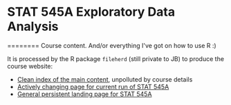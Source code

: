 # STAT 545A Exploratory Data Analysis
========
Course content. And/or everything I've got on how to use R :)

It is processed by the R package `fileherd` (still private to JB) to produce the course website:

  * [Clean index of the main content](http://www.stat.ubc.ca/~jenny/STAT545A/quick-index.html), unpolluted by course details
  * [Actively changing page for current run of STAT 545A](http://www.stat.ubc.ca/~jenny/STAT545A/current.html)
  * [General persistent landing page for STAT 545A](http://www.stat.ubc.ca/~jenny/STAT545A/index.html)
  


